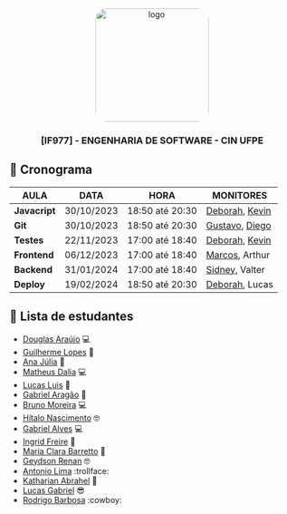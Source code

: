 <div align="center">

  <img src="https://user-images.githubusercontent.com/42525687/203692147-cb274f74-7e73-4869-b460-1dc967fb4786.png" alt="logo" width="200" height="auto" style="border-radius:20px;" />

  <h3>
    [IF977] - ENGENHARIA DE SOFTWARE - CIN UFPE
  </h3>

</div>

## :calendar: Cronograma

| AULA          | DATA       | HORA            | MONITORES                                                                          |
| ------------- | ---------- | --------------- | ---------------------------------------------------------------------------------- |
| **Javacript** | 30/10/2023 | 18:50 até 20:30 | [Deborah](https://github.com/debespindola), [Kevin](https://github.com/kevbeltrao) |
| **Git**       | 30/10/2023 | 18:50 até 20:30 | [Gustavo](https://github.com/gustavo-ghcs), [Diego](https://github.com/Diragonz)   |
| **Testes**    | 22/11/2023 | 17:00 até 18:40 | [Deborah](https://github.com/debespindola), [Kevin](https://github.com/kevbeltrao) |
| **Frontend**  | 06/12/2023 | 17:00 até 18:40 | [Marcos](https://github.com/marcoslima12), Arthur                                  |
| **Backend**   | 31/01/2024 | 17:00 até 18:40 | [Sidney](https://github.com/silvercent011), Valter                                 |
| **Deploy**    | 19/02/2024 | 18:50 até 20:30 | [Deborah](https://github.com/debespindola), Lucas                                  |

## :fairy: Lista de estudantes

- [Douglas Araújo](https://github.com/thedouglasaraujo) :computer:
- [Guilherme Lopes](https://github.com/guilopesrbc) :rocket:
- [Ana Júlia](https://github.com/AnaJulia22) :fairy:
- [Matheus Dalia](https://github.com/MatheusDalia) :computer:
- [Lucas Luis](https://github.com/LucasLuis-Dev) :rocket:
- [Gabriel Aragão](https://github.com/gabrielaragao01) :banana:
- [Bruno Moreira](https://github.com/brunom764) :computer:
- [Hítalo Nascimento](https://github.com/HitaloNasc) :nerd_face:
- [Gabriel Alves](https://github.com/gaba23) :computer:
- [Ingrid Freire](https://github.com/ingridfsl) :ghost:
- [Maria Clara Barretto](https://github.com/clarabarretto) :mirror_ball:
- [Geydson Renan](https://github.com/geydsonrenan) :nerd_face:
- [Antonio Lima](https://github.com/antoniohslima) :trollface: 
- [Katharian Abrahel](https://github.com/katharianabrahel) :ghost:
- [Lucas Gabriel](https://github.com/LucasGaab) :sunglasses:
- [Rodrigo Barbosa](https://github.com/RodrigoBarbosaa) :cowboy: